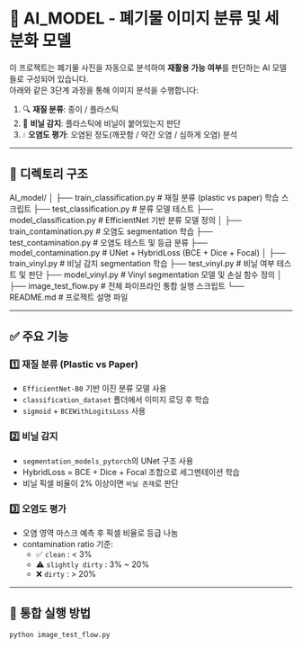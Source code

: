 # 🧠 AI_MODEL - 폐기물 이미지 분류 및 세분화 모델

이 프로젝트는 폐기물 사진을 자동으로 분석하여 **재활용 가능 여부**를 판단하는 AI 모델들로 구성되어 있습니다.  
아래와 같은 3단계 과정을 통해 이미지 분석을 수행합니다:

1. 🔍 **재질 분류**: 종이 / 플라스틱
2. 🧻 **비닐 감지**: 플라스틱에 비닐이 붙어있는지 판단
3. 💧 **오염도 평가**: 오염된 정도(깨끗함 / 약간 오염 / 심하게 오염) 분석

---

## 📁 디렉토리 구조

AI_model/
│
├── train_classification.py # 재질 분류 (plastic vs paper) 학습 스크립트
├── test_classification.py # 분류 모델 테스트
├── model_classification.py # EfficientNet 기반 분류 모델 정의
│
├── train_contamination.py # 오염도 segmentation 학습
├── test_contamination.py # 오염도 테스트 및 등급 분류
├── model_contamination.py # UNet + HybridLoss (BCE + Dice + Focal)
│
├── train_vinyl.py # 비닐 감지 segmentation 학습
├── test_vinyl.py # 비닐 여부 테스트 및 판단
├── model_vinyl.py # Vinyl segmentation 모델 및 손실 함수 정의
│
├── image_test_flow.py # 전체 파이프라인 통합 실행 스크립트
└── README.md # 프로젝트 설명 파일

---

## ✅ 주요 기능

### 1️⃣ 재질 분류 (Plastic vs Paper)
- `EfficientNet-B0` 기반 이진 분류 모델 사용
- `classification_dataset` 폴더에서 이미지 로딩 후 학습
- `sigmoid` + `BCEWithLogitsLoss` 사용

### 2️⃣ 비닐 감지
- `segmentation_models_pytorch`의 UNet 구조 사용
- HybridLoss = BCE + Dice + Focal 조합으로 세그멘테이션 학습
- 비닐 픽셀 비율이 2% 이상이면 `비닐 존재`로 판단

### 3️⃣ 오염도 평가
- 오염 영역 마스크 예측 후 픽셀 비율로 등급 나눔
- contamination ratio 기준:
  - ✅ `clean` : < 3%
  - ⚠️ `slightly dirty` : 3% ~ 20%
  - ❌ `dirty` : > 20%

---

## 🚀 통합 실행 방법

```bash
python image_test_flow.py



